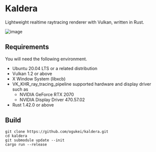 # Kaldera
Lightweight realtime raytracing renderer with Vulkan, written in Rust. 

![image](https://user-images.githubusercontent.com/25946200/90334341-fa7b5100-e007-11ea-9c0a-a626e58c77de.png)

## Requirements
You will need the following environment.

- Ubuntu 20.04 LTS or a related distribution
- Vulkan 1.2 or above
- X Window System (libxcb)
- VK_KHR_ray_tracing_pipeline supported hardware and display driver such as
    - NVIDIA GeForce RTX 2070
    - NVIDIA Display Driver 470.57.02
- Rust 1.42.0 or above

## Build


```
git clone https://github.com/ogukei/kaldera.git
cd kaldera
git submodule update --init 
cargo run --release
```
